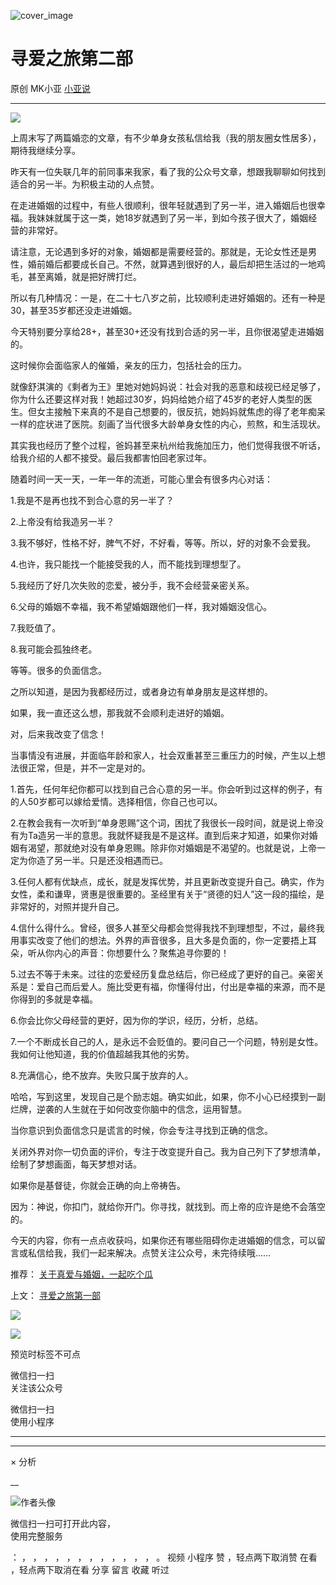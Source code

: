![cover_image](https://mmbiz.qlogo.cn/mmbiz_jpg/A8SKDch4cJFJvfJ92I6SU2gqpPZTTdbibU7RNwK3ticaf0maPlBHV4bNiajgGDxmbsfs44bG0EeGzJUia6c7QmhnFw/0?wx_fmt=jpeg)

#  寻爱之旅第二部

原创  MK小亚  [ 小亚说 ](javascript:void\(0\);)

__ _ _ _ _

  

![](https://mmbiz.qpic.cn/mmbiz_jpg/A8SKDch4cJFJvfJ92I6SU2gqpPZTTdbibaRrmsjOUtEPkgJCntSpiaaQibTiaQdlDeLibsfvxkmMgWpIO7n7JbnI5ww/640?wx_fmt=jpeg)

  

上周末写了两篇婚恋的文章，有不少单身女孩私信给我（我的朋友圈女性居多），期待我继续分享。  

  

昨天有一位失联几年的前同事来我家，看了我的公众号文章，想跟我聊聊如何找到适合的另一半。为积极主动的人点赞。

  

在走进婚姻的过程中，有些人很顺利，很年轻就遇到了另一半，进入婚姻后也很幸福。我妹妹就属于这一类，她18岁就遇到了另一半，到如今孩子很大了，婚姻经营的非常好。

  

请注意，无论遇到多好的对象，婚姻都是需要经营的。那就是，无论女性还是男性，婚前婚后都要成长自己。不然，就算遇到很好的人，最后却把生活过的一地鸡毛，甚至离婚，就是把好牌打烂。

  

所以有几种情况：一是，在二十七八岁之前，比较顺利走进好婚姻的。还有一种是30，甚至35岁都还没走进婚姻。

  

今天特别要分享给28+，甚至30+还没有找到合适的另一半，且你很渴望走进婚姻的。

  

这时候你会面临家人的催婚，亲友的压力，包括社会的压力。

  

就像舒淇演的《剩者为王》里她对她妈妈说：社会对我的恶意和歧视已经足够了，你为什么还要这样对我！她超过30岁，妈妈给她介绍了45岁的老好人类型的医生。但女主接触下来真的不是自己想要的，很反抗，她妈妈就焦虑的得了老年痴呆一样的症状进了医院。刻画了当代很多大龄单身女性的内心，煎熬，和生活现状。

  

其实我也经历了整个过程，爸妈甚至来杭州给我施加压力，他们觉得我很不听话，给我介绍的人都不接受。最后我都害怕回老家过年。

  

随着时间一天一天，一年一年的流逝，可能心里会有很多内心对话：

  

1.我是不是再也找不到合心意的另一半了？

  

2.上帝没有给我造另一半？

  

3.我不够好，性格不好，脾气不好，不好看，等等。所以，好的对象不会爱我。

  

4.也许，我只能找一个能接受我的人，而不能找到理想型了。

  

5.我经历了好几次失败的恋爱，被分手，我不会经营亲密关系。

  

6.父母的婚姻不幸福，我不希望婚姻跟他们一样，我对婚姻没信心。

  

7.我贬值了。

  

8.我可能会孤独终老。

  

等等。很多的负面信念。

之所以知道，是因为我都经历过，或者身边有单身朋友是这样想的。

如果，我一直还这么想，那我就不会顺利走进好的婚姻。

  

对，后来我改变了信念！

  

当事情没有进展，并面临年龄和家人，社会双重甚至三重压力的时候，产生以上想法很正常，但是，并不一定是对的。

  

1.首先，任何年纪你都可以找到自己合心意的另一半。你会听到过这样的例子，有的人50岁都可以嫁给爱情。选择相信，你自己也可以。

  

2.在教会我有一次听到“单身恩赐”这个词，困扰了我很长一段时间，就是说上帝没有为Ta造另一半的意思。我就怀疑我是不是这样。直到后来才知道，如果你对婚姻有渴望，那就绝对没有单身恩赐。除非你对婚姻是不渴望的。也就是说，上帝一定为你造了另一半。只是还没相遇而已。

  

3.任何人都有优缺点，成长，就是发挥优势，并且更新改变提升自己。确实，作为女性，柔和谦卑，贤惠是很重要的。圣经里有关于“贤德的妇人”这一段的描绘，是非常好的，对照并提升自己。

  

4.信什么得什么。曾经，很多人甚至父母都会觉得我找不到理想型，不过，最终我用事实改变了他们的想法。外界的声音很多，且大多是负面的，你一定要捂上耳朵，听从你内心的声音：你想要什么？聚焦追寻你要的！

  

5.过去不等于未来。过往的恋爱经历复盘总结后，你已经成了更好的自己。亲密关系是：爱自己而后爱人。施比受更有福，你懂得付出，付出是幸福的来源，而不是你得到的多就是幸福。

  

6.你会比你父母经营的更好，因为你的学识，经历，分析，总结。

  

7.一个不断成长自己的人，是永远不会贬值的。要问自己一个问题，特别是女性。我如何让他知道，我的价值超越我其他的劣势。

  

8.充满信心，绝不放弃。失败只属于放弃的人。

  

哈哈，写到这里，发现自己是个励志姐。确实如此，如果，你不小心已经摸到一副烂牌，逆袭的人生就在于如何改变你脑中的信念，运用智慧。

  

当你意识到负面信念只是谎言的时候，你会专注寻找到正确的信念。

  

关闭外界对你一切负面的评价，专注于改变提升自己。我为自己列下了梦想清单，绘制了梦想画面，每天梦想对话。

  

如果你是基督徒，你就会正确的向上帝祷告。

因为：神说，你扣门，就给你开门。你寻找，就找到。而上帝的应许是绝不会落空的。

  

今天的内容，你有一点点收获吗，如果你还有哪些阻碍你走进婚姻的信念，可以留言或私信给我，我们一起来解决。点赞关注公众号，未完待续哦……

  

  

推荐： [ 关于真爱与婚姻，一起吃个瓜
](http://mp.weixin.qq.com/s?__biz=MzUxNDAwNTk0MQ==&mid=2247484171&idx=1&sn=1eb5657773f32102438d67562073d66b&chksm=f94dcdd1ce3a44c78f29e31ccb783af8e6e526f1664dba48931799198b02a69f9c3e6e28dbb3&scene=21#wechat_redirect)  

上文： [ 寻爱之旅第一部
](http://mp.weixin.qq.com/s?__biz=MzUxNDAwNTk0MQ==&mid=2247484194&idx=1&sn=d19df0e799c5101e9fd074c4137b9f93&chksm=f94dcdf8ce3a44eebf6861bd0b41ee40f055d52c0d476f2487dc3e1e92cc6beb5c4339b4c7c2&scene=21#wechat_redirect)

![](https://mmbiz.qpic.cn/mmbiz_gif/b96CibCt70iaZ7Bia3Wm91cEuWhERXfCYjTia9tf7aMjVBNRETSa2NpGjCV6tyNvgCLos8LBgwEgxcwaIw8zdOsG7A/640?wx_fmt=gif)

![](https://mmbiz.qpic.cn/mmbiz_jpg/A8SKDch4cJEicCnqTxiatgGquhIicZ1wJ1Dth5YOOzoYV7U4N3HmiaO0vVAzjOpBVdtF0gnL632Fc7HqiaDmgveQDEw/640?wx_fmt=jpeg)

  

  

  

预览时标签不可点

微信扫一扫  
关注该公众号



微信扫一扫  
使用小程序

****



****



×  分析

__

![作者头像](http://mmbiz.qpic.cn/mmbiz_png/A8SKDch4cJE0KicTMyrVCx3VLqEgic5sJ1V5QeGZTibG9GLZlSCXSj5ByXNkib5PBrZVMkI41KKxgwE1K9gfypUeRg/0?wx_fmt=png)

微信扫一扫可打开此内容，  
使用完整服务

：  ，  ，  ，  ，  ，  ，  ，  ，  ，  ，  ，  ，  。  视频  小程序  赞  ，轻点两下取消赞  在看  ，轻点两下取消在看
分享  留言  收藏  听过

